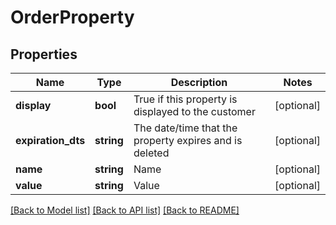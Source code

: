 # OrderProperty

## Properties
Name | Type | Description | Notes
------------ | ------------- | ------------- | -------------
**display** | **bool** | True if this property is displayed to the customer | [optional] 
**expiration_dts** | **string** | The date/time that the property expires and is deleted | [optional] 
**name** | **string** | Name | [optional] 
**value** | **string** | Value | [optional] 

[[Back to Model list]](../README.md#documentation-for-models) [[Back to API list]](../README.md#documentation-for-api-endpoints) [[Back to README]](../README.md)


